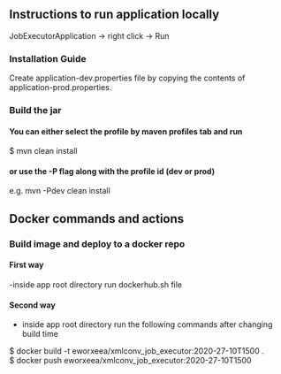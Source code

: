 ## Instructions to run application locally

JobExecutorApplication -> right click -> Run

### Installation Guide
Create application-dev.properties file by copying the contents of application-prod.properties.

### Build the jar
#### You can either select the profile by maven profiles tab and run 
$ mvn clean install

#### or use the -P flag along with the profile id (dev or prod)
e.g. mvn -Pdev clean install 

## Docker commands and actions

### Build image and deploy to a docker repo 
#### First way
-inside app root directory run dockerhub.sh file

#### Second way
- inside app root directory run the following commands after changing build time

$ docker build -t eworxeea/xmlconv_job_executor:2020-27-10T1500 .  <br>
$ docker push eworxeea/xmlconv_job_executor:2020-27-10T1500   

